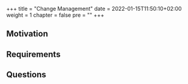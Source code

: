 +++
title = "Change Management"
date = 2022-01-15T11:50:10+02:00
weight = 1
chapter = false
pre = "<b></b>"
+++

## Motivation

## Requirements

## Questions 

